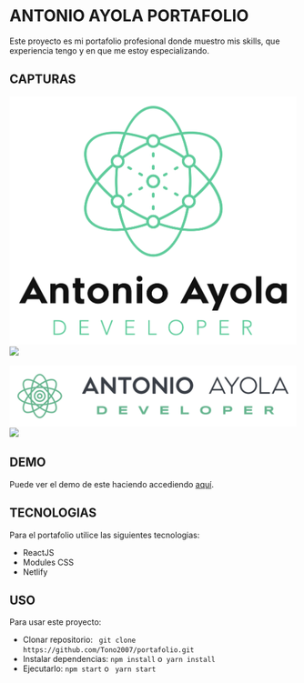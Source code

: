 # **ANTONIO AYOLA PORTAFOLIO**

Este proyecto es mi portafolio profesional donde muestro mis skills, que experiencia tengo y en que me estoy especializando.

## **CAPTURAS**

![img](src/assets/logo_fondo_blanco_1.png)
<img src="https://github.com/Tono2007/portafolio/blob/master/src/assets/logo_fondo_blanco_1.png" style="margin:auto; height:700px; object-fit:cover"/>

![img](src/assets/logo_fondo_blanco_4.png)
<img src="https://github.com/Tono2007/portafolio/blob/master/src/assets/logo_fondo_blanco_4.png" style="margin:auto; height:700px; object-fit:cover"/>

## **DEMO**

Puede ver el demo de este haciendo accediendo [aquí](https://github.com/Tono2007/portafolio/).

## **TECNOLOGIAS**

Para el portafolio utilice las siguientes tecnologias:

- ReactJS
- Modules CSS
- Netlify

## **USO**

Para usar este proyecto:

- Clonar repositorio: ` git clone https://github.com/Tono2007/portafolio.git`
- Instalar dependencias: `npm install` o` yarn install`
- Ejecutarlo: `npm start` o ` yarn start`
